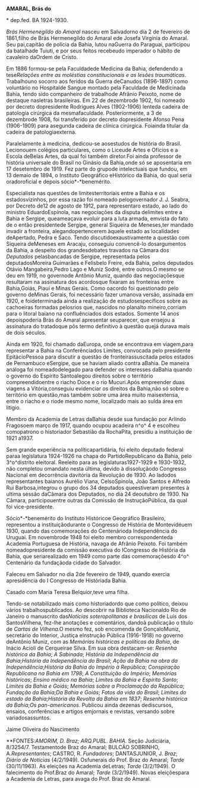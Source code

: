 **AMARAL, Brás do**

\* dep.fed. BA 1924-1930.

*Brás Hermenegildo do Amaral* nasceu em Salvadorno dia 2 de fevereiro de
1861,filho de Brás Hermenegildo do Amaral ede Josefa Virgínia do Amaral.
Seu pai,capitão de polícia da Bahia, lutou naGuerra do Paraguai,
participou da batalhade Tuiuti, e por seus feitos recebeudo imperador o
hábito de cavaleiro daOrdem de Cristo.

Em 1886 formou-se pela Faculdadede Medicina da Bahia, defendendo a
tese*Relações entre as moléstias constitucionais e as lesões
traumáticas*. Trabalhouno socorro aos feridos da Guerra deCanudos
(1896-1897) como voluntário no Hospitalde Sangue montado pela Faculdade
de Medicinada Bahia, tendo sido companheiro de trabalhode Afrânio
Peixoto, nome de destaque nasletras brasileiras. Em 22 de dezembrode
1902, foi nomeado por decreto dopresidente Rodrigues Alves (1902-1906)
lenteda cadeira de patologia cirúrgica da mesmafaculdade.
Posteriormente, a 3 de dezembrode 1908, foi transferido por decreto
dopresidente Afonso Pena (1906-1909) para asegunda cadeira de clínica
cirúrgica. Foiainda titular da cadeira de patologiaexterna.

Paralelamente à medicina, dedicou-se aosestudos de história do Brasil.
Lecionouem colégios particulares, como o Liceude Artes e Ofícios e a
Escola deBelas Artes, da qual foi também diretor.Foi ainda professor de
história universale do Brasil no Ginásio da Bahia,onde só se aposentaria
em 17 desetembro de 1919. Fez parte do grupode intelectuais que fundou,
em 13 demaio de 1894, o Instituto Geográfico eHistórico da Bahia, do
qual seria oradoroficial e depois sócio*-*benemérito.

Especialista nas questões de limitesterritoriais entre a Bahia e os
estadosvizinhos, por essa razão foi nomeado pelogovernador J. J. Seabra,
por Decreto de12 de agosto de 1912, para representaro estado, ao lado do
ministro EduardoEspínola, nas negociações da disputa delimites entre a
Bahia e Sergipe, queameaçava evoluir para a luta armada, emvista do fato
de o então presidentede Sergipe, general Siqueira de Meneses,ter mandado
invadir a fronteira, alegandopertencerem àquele estado as localidades
deApertado, Pedra e Saco. Tendo discutidoexaustivamente a questão com
Siqueira deMeneses em Aracaju, conseguiu convencê-lo dosargumentos da
Bahia, a despeito dos grandesdebates travados na Câmara do*s Deputados*
pelasbancadas de Sergipe, representada pelos deputadosMoreira Guimarães
e Felisbelo Freire, eda Bahia, pelos deputados Otávio Mangabeira,Pedro
Lago e Muniz Sodré, entre outros.O mesmo se deu em 1919, no governode
Antônio Muniz, quando das negociaçõesque resultaram na assinatura dos
acordosque fixaram as fronteiras entre Bahia,Goiás, Piauí e Minas
Gerais. Como oacordo foi questionado pelo governo deMinas Gerais, foi
necessário fazer umanova versão, assinada em 1920, e foideterminada
ainda a realização de estudosespecíficos sobre as cachoeiras formadas
pelosrios que, nascidos no planalto mineiro,corriam para o litoral
baiano na confluênciados dois estados. Somente 14 anos depoispoderia
Brás do Amaral apresentar seuparecer, que ensejou a assinatura do
tratadoque pôs termo definitivo à questão quejá durava mais de dois
séculos.

Ainda em 1920, foi chamado daEuropa, onde se encontrava em viagem,para
representar a Bahia na Conferênciados Limites, convocada pelo presidente
EpitácioPessoa para discutir a questão de fronteirassuscitada pelos
estados de Pernambuco eSergipe, que se haviam aliado contra aBahia. De
maneira análoga foi nomeadodelegado para defender os interesses daBahia
quando o governo do Espírito Santoalegou direitos sobre o território
compreendidoentre o riacho Doce e o rio Mucuri.Após empreender duas
viagens a Vitória,conseguiu evidenciar os direitos da Bahia,não só sobre
o território em questão,mas também sobre uma área muito maisextensa,
entre o riacho e o riode mesmo nome, localizado mais ao sulda área em
litígio.

Membro da Academia de Letras daBahia desde sua fundação por Arlindo
Fragosoem março de 1917, quando ocupou acadeira n^o^ 4 e escolheu
comopatrono o historiador Sebastião da RochaPita, presidiu a instituição
de 1921 a1937.

Sem grande experiência na políticapartidária, foi eleito deputado
federal paraa legislatura 1924-1926 na chapa do PartidoRepublicano da
Bahia, pelo 3^o^distrito eleitoral. Reeleito para as
legislaturas1927-1929 e 1930-1932, não completou omandato nesta última,
devido à dissoluçãodo Congresso Nacional em decorrência davitória da
Revolução de 1930. Ao ladodos representantes baianos Aurélio Viana,
CelsoSpínola, João Santos e Alfredo Rui Barbosa,integrou o grupo dos 34
deputados queestiveram presentes à ultima sessão daCâmara dos Deputados,
no dia 24 deoutubro de 1930. Na Câmara, participouentre outras da
Comissão de InstruçãoPública, da qual foi vice-presidente.

Sócio*-*benemérito do Instituto Históricoe Geográfico Brasileiro,
representou a instituiçãodurante o Congresso de História de Montevidéuem
1930, quando das comemorações do Centenárioda Independência do Uruguai.
Em novembrode 1948 foi eleito membro correspondenteda Academia
Portuguesa de História, navaga de Afrânio Peixoto. Foi também
nomeadopresidente da comissão executiva do ICongresso de História da
Bahia, que seriarealizado em 1949 como parte das comemoraçõesdo 4^o^
Centenário da fundaçãoda cidade do Salvador.

Faleceu em Salvador no dia 2de fevereiro de 1949, quando exercia
apresidência do I Congresso de Históriada Bahia.

Casado com Maria Teresa Belquior,teve uma filha.

Tendo-se notabilizado mais como historiadordo que como político, deixou
vários trabalhospublicados. Ao descobrir na Biblioteca Nacionaldo Rio de
Janeiro o manuscrito das*Notícias soteropolitanas e brasílicas* de Luís
dos SantosVilhena, fez-lhe anotações e comentários, dandoà publicação o
título de *Cartas de Vilhena*.O mesmo fez, sob encomenda de
GonçaloMuniz, secretário do Interior, Justiça eInstrução Pública
(1916-1918) no governo deAntônio Muniz, com as *Memórias históricas e
políticas da Bahia*, de Inácio Acioli de Cerqueirae Silva. Em sua obra
destacam-se: *Resenha histórica da Bahia*; *A Sabinada*; *História da
Independência da Bahia*;*História da Independência do Brasil*; *Ação da
Bahia na obra da Independência*;*História da Bahia do Império à
República*; *Conspiração Republicana na Bahia em 1798*; *A Constituição
do Império*; *Memórias históricas*; *Ensino médico na Bahia*; *Limites
da Bahia e Espírito Santo*; *Limites da Bahia e Goiás*; *Memórias sobre
a Proclamação da República*; *Fundação da Bahia*;*Da Bahia e Goiás*;
*Fatos da vida do Brasil*; *Limites do estado da Bahia*;*História da
Revolta da Bahia em 1837*; *Resenha histórica da Bahia*;*Os
pan-americanos*. Publicou ainda dezenas dediscursos, ensaios,
conferências e artigos emjornais e revistas, versando sobre
variadosassuntos.

Jaime Oliveira do Nascimento

**FONTES:**AMORIM, D. *Braz*; ARQ.PUBL. BAHIA*.* Seção Judiciária,
8/3254/7. Testamentode Braz do Amaral; BULCÃO SOBRINHO,
A.*Representantes*; CASTRO, R. *Fundadores*; DANTASJUNIOR, J. *Braz*;
*Diário de Notícias* (4/2/1949). Osfunerais do Prof. Braz do Amaral;
*Tarde* (30/11/1963). As eleições na Academia deLetras; *Tarde*
(3/2/1949). O falecimento do Prof.Braz do Amaral; *Tarde* (3/2/1949).
Novas eleiçõespara a Academia de Letras, para avaga do Prof. Braz do
Amaral.
